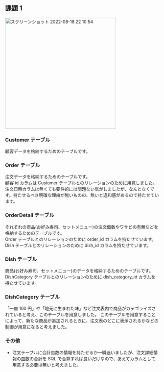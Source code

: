 ## 課題 1
<img width="362" alt="スクリーンショット 2022-08-18 22 10 54" src="https://user-images.githubusercontent.com/76472239/185403191-d98f624a-528f-41c4-a5cc-fea14db84969.png">



### Customer テーブル

顧客データを格納するためのテーブルです。

### Order テーブル

注文データを格納するためのテーブルです。  
顧客 id カラムは Customer テーブルとのリレーションのために用意しました。  
注文日時カラムは無くても要件的には問題ない気がしましたが、なんとなくです。持たせるべき明確な理由が無いものの、無いと違和感があるので持たせています。

### OrderDetail テーブル

それぞれの商品(お好み寿司、セットメニュー)の注文個数やワサビの有無などを格納するためのテーブルです。  
Order テーブルとのリレーションのために order_id カラムを持たせています。  
Dish テーブルとのリレーションのために dish_id カラムを持たせています。

### Dish テーブル

商品(お好み寿司、セットメニュー)のデータを格納するためのテーブルです。
DishCategory テーブルとのリレーションのために dish_category_id カラムを持たせています。

### DishCategory テーブル

「一皿 100 円」や「地元に生まれた味」など注文表内で商品がカテゴライズされていると考え、このテーブルを用意しました。 このテーブルを用意することによって、新たな商品が追加されるときに、注文表のどこに表示されるかなどの制御が用意になると考えました。

### その他

- 注文テーブルに合計皿数の情報を持たせるか一瞬迷いましたが、注文詳細情報の皿数の合計を SQL で合算すれば良いだけなので、あえてカラムとして用意する必要は無いと考えました。
